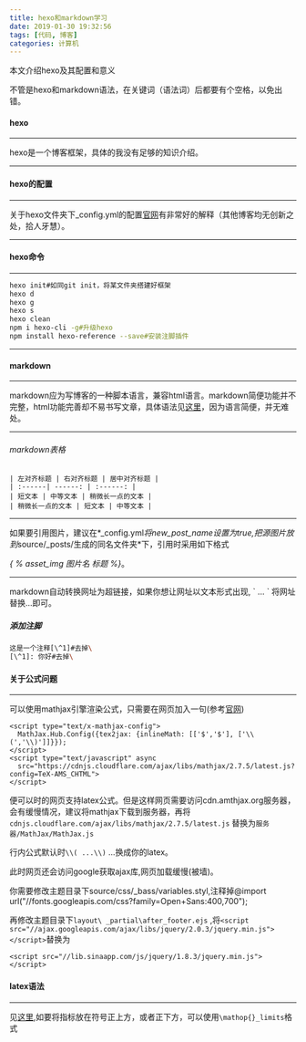 ```yaml
---
title: hexo和markdown学习
date: 2019-01-30 19:32:56
tags: [代码, 博客]
categories: 计算机
---
```


本文介绍hexo及其配置和意义

<!--more-->

不管是hexo和markdown语法，在关键词（语法词）后都要有个空格，以免出错。

#### hexo

---

hexo是一个博客框架，具体的我没有足够的知识介绍。

---

#### hexo的配置

---

关于hexo文件夹下_config.yml的配置[官网](https://hexo.io/zh-cn/docs/configuration.html)有非常好的解释（其他博客均无创新之处，拾人牙慧）。

---

#### hexo命令

---

``` bash
hexo init#如同git init，将某文件夹搭建好框架
hexo d
hexo g
hexo s
hexo clean
npm i hexo-cli -g#升级hexo
npm install hexo-reference --save#安装注脚插件
```

---

#### markdown

---

markdown应为写博客的一种脚本语言，兼容html语言。markdown简便功能并不完整，html功能完善却不易书写文章，具体语法见[这里](http://www.markdown.cn/)，因为语言简便，并无难处。

---

###### markdown表格

```
| 左对齐标题 | 右对齐标题 | 居中对齐标题 |
| :------| ------: | :------: |
| 短文本 | 中等文本 | 稍微长一点的文本 |
| 稍微长一点的文本 | 短文本 | 中等文本 |
```

---

如果要引用图片，建议在*_config.yml*将new_post_name设置为true,把源图片放到*source/_posts/生成的同名文件夹*下，引用时采用如下格式

*\{  %  asset_img 图片名 标题 %\}*。

---

markdown自动转换网址为超链接，如果你想让网址以文本形式出现, \` ... \` 将网址替换...即可。

##### 添加注脚

``` bash
这是一个注释[\^1]#去掉\
[\^1]: 你好#去掉\
```


#### 关于公式问题

---

可以使用mathjax引擎渲染公式，只需要在网页加入一句(参考[官网](https://docs.mathjax.org/en/latest/start.html))
```
<script type="text/x-mathjax-config">
  MathJax.Hub.Config({tex2jax: {inlineMath: [['$','$'], ['\\(','\\)']]}});
</script>
<script type="text/javascript" async
  src="https://cdnjs.cloudflare.com/ajax/libs/mathjax/2.7.5/latest.js?config=TeX-AMS_CHTML">
</script>
```

便可以时的网页支持latex公式。但是这样网页需要访问cdn.amthjax.org服务器，会有缓慢情况，建议将mathjax下载到服务器，再将`cdnjs.cloudflare.com/ajax/libs/mathjax/2.7.5/latest.js` 替换为`服务器/MathJax/MathJax.js`

行内公式默认时`\\( ...\\)` ...换成你的latex。

此时网页还会访问google获取ajax库,网页加载缓慢(被墙)。

你需要修改主题目录下source/css/_bass/variables.styl,注释掉@import url("//fonts.googleapis.com/css?family=Open+Sans:400,700");

再修改主题目录下`layout\ _partial\after_footer.ejs` ,将`<script src="//ajax.googleapis.com/ajax/libs/jquery/2.0.3/jquery.min.js"></script>`替换为

`<script src="//lib.sinaapp.com/js/jquery/1.8.3/jquery.min.js"></script>`

#### latex语法

---

见[这里](http://www.mohu.org/info/symbols/symbols.htm),如要将指标放在符号正上方，或者正下方，可以使用`\mathop{}_limits`格式

